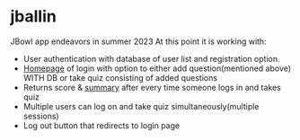 # jballin
JBowl app endeavors in summer 2023
At this point it is working with:
- User authentication with database of user list and registration option.
- [Homepage](images/homepage.webp) of login with option to either add question(mentioned above) WITH DB or take quiz consisting of added questions
- Returns score & [summary](images/view.webp) after every time someone logs in and takes quiz
- Multiple users can log on and take quiz simultaneously(multiple sessions)
- Log out button that redirects to login page


